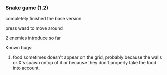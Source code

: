 ### Snake game (1.2)

completely finished the base version.

press wasd to move around

2 enemies introduce so far


Known bugs:
1. food sometimes doesn't appear on the grid,
probably because the walls or X's spawn ontop of it or because they don't properly take the food into account.